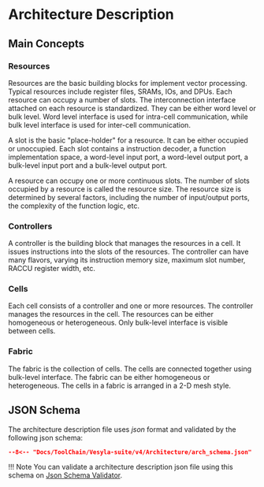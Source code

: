 # Architecture Description

## Main Concepts

### Resources

Resources are the basic building blocks for implement vector processing. Typical resources include register files, SRAMs, IOs, and DPUs. Each resource can occupy a number of slots. The interconnection interface attached on each resource is standardized. They can be either word level or bulk level. Word level interface is used for intra-cell communication, while bulk level interface is used for inter-cell communication.

A slot is the basic "place-holder" for a resource. It can be either occupied or unoccupied. Each slot contains a instruction decoder, a function implementation space, a word-level input port, a word-level output port, a bulk-level input port and a bulk-level output port.

A resource can occupy one or more continuous slots. The number of slots occupied by a resource is called the resource size. The resource size is determined by several factors, including the number of input/output ports, the complexity of the function logic, etc.

### Controllers

A controller is the building block that manages the resources in a cell. It issues instructions into the slots of the resources. The controller can have many flavors, varying its instruction memory size, maximum slot number, RACCU register width, etc.

### Cells

Each cell consists of a controller and one or more resources. The controller manages the resources in the cell. The resources can be either homogeneous or heterogeneous. Only bulk-level interface is visible between cells.

### Fabric

The fabric is the collection of cells. The cells are connected together using bulk-level interface. The fabric can be either homogeneous or heterogeneous. The cells in a fabric is arranged in a 2-D mesh style.

## JSON Schema

The architecture description file uses *json* format and validated by the following json schema:

```json
--8<-- "Docs/ToolChain/Vesyla-suite/v4/Architecture/arch_schema.json"
```

!!! Note
    You can validate a architecture description json file using this schema on [Json Schema Validator](https://www.jsonschemavalidator.net/).